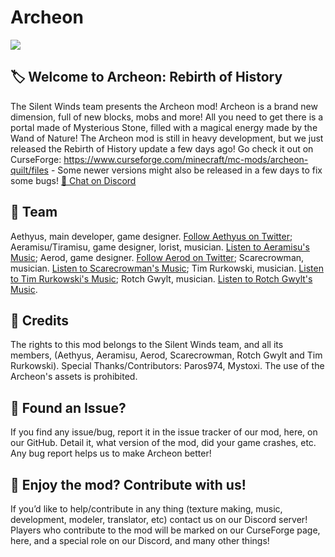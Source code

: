 # Archeon
![](https://media.discordapp.net/attachments/938106904129986590/1065303612634447994/image.png?width=886&height=498)

## 🏷️ Welcome to Archeon: Rebirth of History

The Silent Winds team presents the Archeon mod! Archeon is a brand new dimension, full of new blocks, mobs and more! All you need to get there is a portal made of Mysterious Stone, filled with a magical energy made by the Wand of Nature! The Archeon mod is still in heavy development, but we just released the Rebirth of History update a few days ago! Go check it out on CurseForge: https://www.curseforge.com/minecraft/mc-mods/archeon-quilt/files - Some newer versions might also be released in a few days to fix some bugs!
<a class="github-button" href="https://discord.gg/hhGPj8sMzT
" data-icon="octicon-comment-discussion" aria-label="Chat on Discord"> 💬 Chat on Discord</a>

## 🧱 Team

Aethyus, main developer, game designer.
<a class="github-button" href="https://twitter.com/ArcheonAethyus
" data-icon="octicon-comment-discussion" aria-label="Follow Aethyus on Twitter"> Follow Aethyus on Twitter</a>;
Aeramisu/Tiramisu, game designer, lorist, musician.
<a class="github-button" href="https://soundcloud.com/aeramisu
" data-icon="octicon-comment-discussion" aria-label="Listen to Aeramisu's Music"> Listen to Aeramisu's Music</a>;
Aerod, game designer.
<a class="github-button" href="https://twitter.com/AerodDev
" data-icon="octicon-comment-discussion" aria-label="Follow Aerod on Twitter"> Follow Aerod on Twitter</a>;
Scarecrowman, musician.
<a class="github-button" href="https://soundcloud.com/scarecr0wman
" data-icon="octicon-comment-discussion" aria-label="Listen to Scarecrowman's Music"> Listen to Scarecrowman's Music</a>;
Tim Rurkowski, musician.
<a class="github-button" href="https://timrurkowski.bandcamp.com/
" data-icon="octicon-comment-discussion" aria-label="Listen to Tim Rurkowski's Music"> Listen to Tim Rurkowski's Music</a>;
Rotch Gwylt, musician.
<a class="github-button" href="https://soundcloud.com/rotch-gwylt
" data-icon="octicon-comment-discussion" aria-label="Listen to Rotch Gwylt's Music"> Listen to Rotch Gwylt's Music</a>.

## 📜 Credits

The rights to this mod belongs to the Silent Winds team, and all its members, (Aethyus, Aeramisu, Aerod, Scarecrowman, Rotch Gwylt and Tim Rurkowski).
Special Thanks/Contributors: Paros974, Mystoxi. The use of the Archeon's assets is prohibited.

## 💎 Found an Issue?

If you find any issue/bug, report it in the issue tracker of our mod, here, on our GitHub. Detail it, what version of the mod, did your game crashes, etc. Any bug report helps us to make Archeon better!

## 💖 Enjoy the mod? Contribute with us!

If you’d like to help/contribute in any thing (texture making, music, development, modeler, translator, etc) contact us on our Discord server! Players who contribute to the mod will be marked on our CurseForge page, here, and a special role on our Discord, and many other things!
